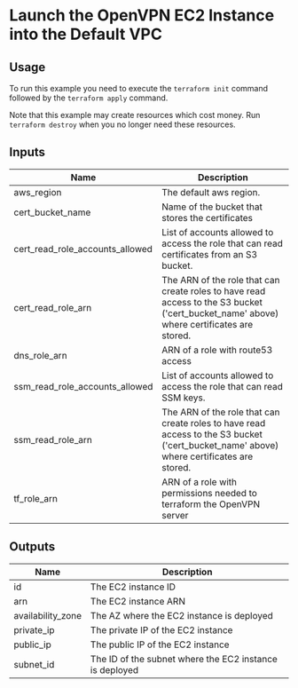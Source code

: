 # Launch the OpenVPN EC2 Instance into the Default VPC #

## Usage ##

To run this example you need to execute the `terraform init` command
followed by the `terraform apply` command.

Note that this example may create resources which cost money. Run
`terraform destroy` when you no longer need these resources.

## Inputs ##

| Name | Description |
|------|-------------|
| aws_region | The default aws region. |
| cert_bucket_name | Name of the bucket that stores the certificates |
| cert_read_role_accounts_allowed | List of accounts allowed to access the role that can read certificates from an S3 bucket. |
| cert_read_role_arn | The ARN of the role that can create roles to have read access to the S3 bucket ('cert_bucket_name' above) where certificates are stored. |
| dns_role_arn | ARN of a role with route53 access |
| ssm_read_role_accounts_allowed | List of accounts allowed to access the role that can read SSM keys. |
| ssm_read_role_arn | The ARN of the role that can create roles to have read access to the S3 bucket ('cert_bucket_name' above) where certificates are stored. |
| tf_role_arn | ARN of a role with permissions needed to terraform the OpenVPN server |

## Outputs ##

| Name | Description |
|------|-------------|
| id | The EC2 instance ID  |
| arn | The EC2 instance ARN |
| availability_zone | The AZ where the EC2 instance is deployed |
| private_ip | The private IP of the EC2 instance |
| public_ip | The public IP of the EC2 instance |
| subnet_id | The ID of the subnet where the EC2 instance is deployed |
